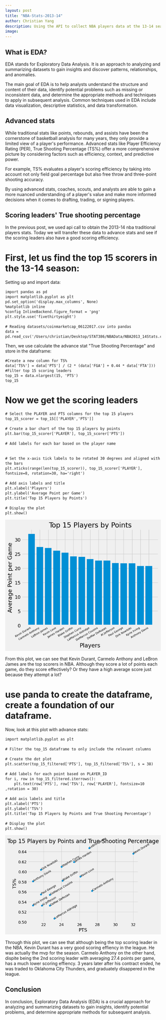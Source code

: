 ```yaml
---
layout: post
title: "NBA-Stats-2013-14"
author: Christian Yang
description: Using the API to collect NBA players data at the 13-14 season
image:
---
```


## What is EDA?

EDA stands for Exploratory Data Analysis. It is an approach to analyzing and summarizing datasets to gain insights and discover patterns, relationships, and anomalies.

The main goal of EDA is to help analysts understand the structure and content of their data, identify potential problems such as missing or inconsistent data, and determine the appropriate methods and techniques to apply in subsequent analysis. Common techniques used in EDA include data visualization, descriptive statistics, and data transformation.

## Advanced stats

While traditional stats like points, rebounds, and assists have been the cornerstone of basketball analysis for many years, they only provide a limited view of a player's performance. Advanced stats like Player Efficiency Rating (PER), True Shooting Percentage (TS%) offer a more comprehensive picture by considering factors such as efficiency, context, and predictive power.

For example, TS% evaluates a player's scoring efficiency by taking into account not only field goal percentage but also free throw and three-point shooting accuracy.

By using advanced stats, coaches, scouts, and analysts are able to gain a more nuanced understanding of a player's value and make more informed decisions when it comes to drafting, trading, or signing players.

## Scoring leaders' True shooting percentage

In the previous post, we used api call to obtain the 2013-14 nba traditional players stats. Today we will transfer these data to advance stats and see if the scoring leaders also have a good scoring efficiency.

# First, let us find the top 15 scorers in the 13-14 season:

Setting up and import data:

```
import pandas as pd
import matplotlib.pyplot as plt
pd.set_option('display.max_columns', None)
%matplotlib inline
%config InlineBackend.figure_format = 'png'
plt.style.use('fivethirtyeight')

# Reading datasets/coinmarketcap_06122017.csv into pandas
data = pd.read_csv('/Users/christian/Desktop/STAT386/NBAData/NBA2013_14Stats.csv')
```

Then, we use calculate the advance stat "True Shooting Percentage" and store in the dataframe:

```
#Create a new column for TS%
data['TS%'] = data['PTS'] / (2 * (data['FGA'] + 0.44 * data['FTA']))
#Filter top 15 scoring leaders
top_15 = data.nlargest(15, 'PTS')
top_15
```

# Now we get the scoring leaders

```
# Select the PLAYER and PTS columns for the top 15 players
top_15_scorer = top_15[['PLAYER','PTS']]

# Create a bar chart of the top 15 players by points
plt.bar(top_15_scorer['PLAYER'], top_15_scorer['PTS'])

# Add labels for each bar based on the player name


# Set the x-axis tick labels to be rotated 30 degrees and aligned with the bars
plt.xticks(range(len(top_15_scorer)), top_15_scorer['PLAYER'], fontsize=8, rotation=30, ha='right')

# Add axis labels and title
plt.xlabel('Players')
plt.ylabel('Average Point per Game')
plt.title('Top 15 Players by Points')

# Display the plot
plt.show()
```

![6](https://raw.githubusercontent.com/yangtommy6/NBAStatsData/main/6.png)

From this plot, we can see that Kevin Durant, Carmelo Anthony and LeBron James are the top scorers in NBA. Although they score a lot of points each game, do they score effectively? Or they have a high average score just because they attempt a lot?

# use panda to create the dataframe, create a foundation of our dataframe.

Now, look at this plot with advance stats:

```
import matplotlib.pyplot as plt

# Filter the top_15 dataframe to only include the relevant columns

# Create the dot plot
plt.scatter(top_15_filtered['PTS'], top_15_filtered['TS%'], s = 38)

# Add labels for each point based on PLAYER_ID
for i, row in top_15_filtered.iterrows():
    plt.text(row['PTS'], row['TS%'], row['PLAYER'], fontsize=10 ,rotation = 30)

# Add axis labels and title
plt.xlabel('PTS')
plt.ylabel('TS%')
plt.title('Top 15 Players by Points and True Shooting Percentage')

# Display the plot
plt.show()

```

![7](https://raw.githubusercontent.com/yangtommy6/NBAStatsData/main/7.png)

Through this plot, we can see that although being the top scoring leader in the NBA, Kevin Durant has a very good scoring effiency in the league. He was actually the mvp for the season. Carmelo Anthony on the other hand, dispite being the 2nd scoring leader with averaging 27.4 points per game, has a much lower scoring effiency. 3 years later after his contract ended, he was traded to Oklahoma City Thunders, and graduately disappered in the league.

## Conclusion

In conclusion, Exploratory Data Analysis (EDA) is a crucial approach for analyzing and summarizing datasets to gain insights, identify potential problems, and determine appropriate methods for subsequent analysis.
